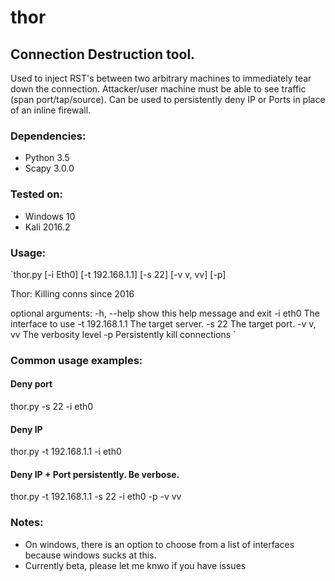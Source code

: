 # thor
## Connection Destruction tool.

Used to inject RST's between two arbitrary machines to immediately tear down the connection. Attacker/user machine must be able to see traffic (span port/tap/source). Can be used to persistently deny IP or Ports in place of an inline firewall.

### Dependencies:
* Python 3.5
* Scapy 3.0.0
    
### Tested on:
* Windows 10
* Kali 2016.2
    
### Usage:

`thor.py [-i Eth0] [-t 192.168.1.1] [-s 22] [-v v, vv] [-p]

Thor: Killing conns since 2016

optional arguments:
  -h, --help      show this help message and exit
  -i eth0         The interface to use
  -t 192.168.1.1  The target server.
  -s 22           The target port.
  -v v, vv        The verbosity level
  -p              Persistently kill connections
`
  
### Common usage examples:
  
#### Deny port 
  thor.py -s 22 -i eth0
  
#### Deny IP
  thor.py -t 192.168.1.1 -i eth0
  
#### Deny IP + Port persistently. Be verbose.
  thor.py -t 192.168.1.1 -s 22 -i eth0 -p -v vv
  
### Notes:
  * On windows, there is an option to choose from a list of interfaces because windows sucks at this.
  * Currently beta, please let me knwo if you have issues

  
